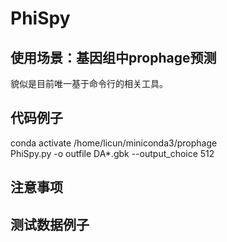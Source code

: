 # PhiSpy

## 使用场景：基因组中prophage预测
貌似是目前唯一基于命令行的相关工具。

## 代码例子
conda activate /home/licun/miniconda3/prophage <br>
PhiSpy.py -o outfile DA*.gbk --output_choice 512

## 注意事项

## 测试数据例子